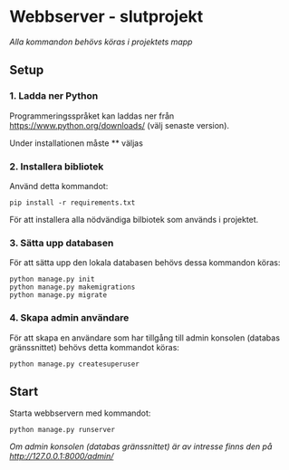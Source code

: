# Webbserver - slutprojekt

*Alla kommandon behövs köras i projektets mapp*

## Setup

### 1. Ladda ner Python

Programmeringsspråket kan laddas ner från https://www.python.org/downloads/ (välj senaste version).

Under installationen måste ** väljas


### 2. Installera bibliotek

Använd detta kommandot:
```
pip install -r requirements.txt
```
För att installera alla nödvändiga bilbiotek som används i projektet.

### 3. Sätta upp databasen

För att sätta upp den lokala databasen behövs dessa kommandon köras:
```
python manage.py init
python manage.py makemigrations
python manage.py migrate
```

### 4. Skapa admin användare
För att skapa en användare som har tillgång till admin konsolen (databas gränssnittet) behövs detta kommandot köras:
```
python manage.py createsuperuser
```

## Start

Starta webbservern med kommandot:
```
python manage.py runserver
```

*Om admin konsolen (databas gränssnittet) är av intresse finns den på http://127.0.0.1:8000/admin/*









